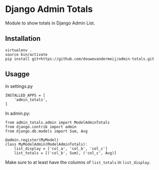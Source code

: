 # Django Admin Totals

Module to show totals in Django Admin List.

## Installation

    virtualenv .
    source bin/activate
	pip install git+https://github.com/douwevandermeij/admin-totals.git

## Usagge

In settings.py

	INSTALLED_APPS = [
		'admin_totals',
	]

In admin.py:

    from admin_totals.admin import ModelAdminTotals
    from django.contrib import admin
    from django.db.models import Sum, Avg

    @admin.register(MyModel)
    class MyModelAdmin(ModelAdminTotals):
        list_display = ['col_a', 'col_b', 'col_c']
        list_totals = [('col_b', Sum), ('col_c', Avg)]

Make sure to at least have the columns of `list_totals` in `list_display`.
